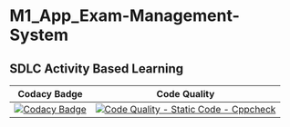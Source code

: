 # M1_App_Exam-Management-System
## SDLC Activity Based Learning

|Codacy Badge|Code Quality|
|------------|------------|
|[![Codacy Badge](https://app.codacy.com/project/badge/Grade/514b9227232e4190b8624fbd17181560)](https://www.codacy.com/gh/rasika8999/M1_App_Exam-Management-System/dashboard?utm_source=github.com&amp;utm_medium=referral&amp;utm_content=rasika8999/M1_App_Exam-Management-System&amp;utm_campaign=Badge_Grade)|[![Code Quality - Static Code - Cppcheck](https://github.com/rasika8999/M1_App_Exam-Management-System/actions/workflows/C-Cpp.yml/badge.svg)](https://github.com/rasika8999/M1_App_Exam-Management-System/actions/workflows/C-Cpp.yml)|

